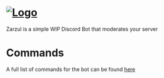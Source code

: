 # [![Logo](https://i.ibb.co/kX2L0T8/Zarzul-Text.png)](https://www.zarzul.gq)

Zarzul is a simple WIP Discord Bot that moderates your server

# Commands

A full list of commands for the bot can be found [here](https://www.zarzul.gq/commands)
